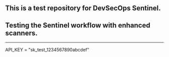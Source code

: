 This is a test repository for DevSecOps Sentinel.
------
Testing the Sentinel workflow with enhanced scanners.
-
---
API_KEY = "sk_test_1234567890abcdef"

